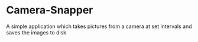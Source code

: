 Camera-Snapper
==============

A simple application which takes pictures from a camera at set intervals and saves the images to disk
